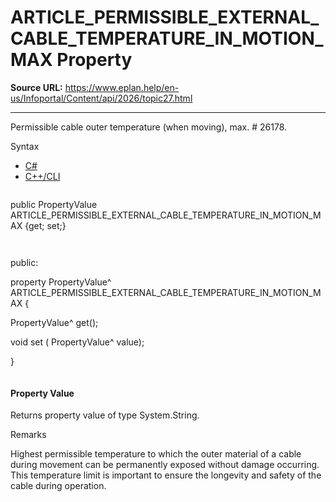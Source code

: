 # ARTICLE_PERMISSIBLE_EXTERNAL_CABLE_TEMPERATURE_IN_MOTION_MAX Property

**Source URL:** https://www.eplan.help/en-us/Infoportal/Content/api/2026/topic27.html

---

Permissible cable outer temperature (when moving), max. # 26178.

Syntax

- [C#](#i-syntax-CS)
- [C++/CLI](#i-syntax-CPP2005)

```
```
public PropertyValue ARTICLE_PERMISSIBLE_EXTERNAL_CABLE_TEMPERATURE_IN_MOTION_MAX {get; set;}
```
```

```
```
public:

property PropertyValue^ ARTICLE_PERMISSIBLE_EXTERNAL_CABLE_TEMPERATURE_IN_MOTION_MAX {

   PropertyValue^ get();

   void set (    PropertyValue^ value);

}
```
```

#### Property Value

Returns property value of type System.String.

Remarks

Highest permissible temperature to which the outer material of a cable during movement can be permanently exposed without damage occurring. This temperature limit is important to ensure the longevity and safety of the cable during operation.

